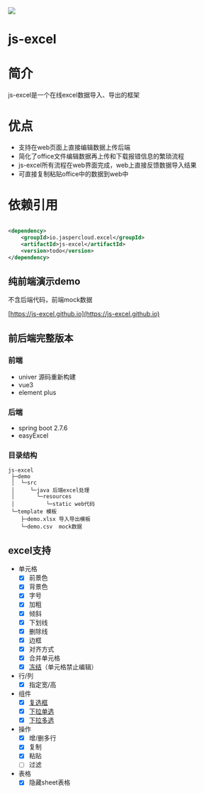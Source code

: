 
![](img/ico.png)

# js-excel

# 简介

js-excel是一个在线excel数据导入、导出的框架

# 优点

- 支持在web页面上直接编辑数据上传后端
- 简化了office文件编辑数据再上传和下载报错信息的繁琐流程
- js-excel所有流程在web界面完成，web上直接反馈数据导入结果
- 可直接复制粘贴office中的数据到web中

# 依赖引用

```xml

<dependency>
    <groupId>io.jaspercloud.excel</groupId>
    <artifactId>js-excel</artifactId>
    <version>todo</version>
</dependency>
```

## 纯前端演示demo

<p>不含后端代码，前端mock数据<p>

[https://js-excel.github.io](https://js-excel.github.io)

## 前后端完整版本

### 前端

- univer 源码重新构建
- vue3
- element plus

### 后端

- spring boot 2.7.6
- easyExcel

### 目录结构

```
js-excel
 ├─demo
 │  └─src 
 │     └─java 后端excel处理
 │       └─resources
 │          └─static web代码
 └─template 模板
    ├─demo.xlsx 导入导出模板
    └─demo.csv  mock数据
```

## excel支持

- 单元格
    - [x] 前景色
    - [x] 背景色
    - [x] 字号
    - [x] 加粗
    - [x] 倾斜
    - [x] 下划线
    - [x] 删除线
    - [x] 边框
    - [x] 对齐方式
    - [x] 合并单元格
    - [x] [冻结](doc/protection.md)（单元格禁止编辑）
- 行/列
    - [x] 指定宽/高
- 组件
    - [x] [复选框](doc/component.md#复选框)
    - [x] [下拉单选](doc/component.md#下拉单选)
    - [x] [下拉多选](doc/component.md#下拉多选)
- 操作
    - [x] 增/删多行
    - [x] 复制
    - [x] 粘贴
    - [ ] 过滤
- 表格
    - [x] 隐藏sheet表格